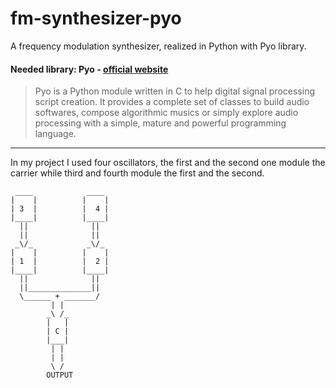 # fm-synthesizer-pyo

A frequency modulation synthesizer, realized in Python with Pyo library. 

#### Needed library: **Pyo** - [official website](http://ajaxsoundstudio.com/software/pyo/)


>Pyo is a Python module written in C to help digital signal processing script creation. It provides a complete set of classes to build audio softwares, compose algorithmic musics or simply explore audio processing with a simple, mature and powerful programming language.

---

In my project I used four oscillators, the first and the second one module the carrier while third and fourth module the first and the second.

     ____            ____
    |    |          |    |
    | 3  |          |  4 |
    |____|          |____|
      ||              ||
      ||              ||
     _\/_            _\/_
    |    |          |    |
    | 1  |          |  2 |
    |____|          |____|
      ||              ||
      ||______________||
      \______ + _______/
             | |
            _\ /_
            |   |
            | C |
            |___|
             | |
             | |
             \ /
            OUTPUT

